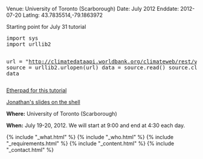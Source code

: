 Venue: University of Toronto (Scarborough)
Date: July 2012
Enddate: 2012-07-20
Latlng: 43.7835514,-79.1863972

<p>Starting point for July 31 tutorial</p>
<pre>import sys
import urllib2

url = "http://climatedataapi.worldbank.org/climateweb/rest/v1/country/cru/tas/year/CAN.CSV"
source = urllib2.urlopen(url)
data = source.read()
source.close()
print data</pre>
<p><a href="https://etherpad.mozilla.org/swc-tutorial">Etherpad for this tutorial</a></p>
<p><a href="https://wiki.scinethpc.ca/wiki/images/7/72/IntroToShell.pdf">Jonathan's slides on the shell</a></p>
<p><strong>Where:</strong> University of Toronto (Scarborough)</p>
<p><strong>When:</strong> July 19-20, 2012. We will start at 9:00 and end at 4:30 each day.</p>
{% include "_what.html" %}
{% include "_who.html" %}
{% include "_requirements.html" %}
{% include "_content.html" %}
{% include "_contact.html" %}
